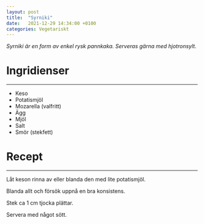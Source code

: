 ```yaml
---
layout: post
title:  "Syrniki"
date:   2021-12-29 14:34:00 +0100
categories: Vegetariskt
---
```


<em>Syrniki är en form av enkel rysk pannkaka. Serveras gärna med hjotronsylt.</em>

# Ingridienser

---

- Keso
- Potatismjöl
- Mozarella (valfritt)
- Ägg
- Mjöl
- Salt
- Smör (stekfett)

# Recept

---

Låt keson rinna av eller blanda den med lite potatismjöl.

Blanda allt och försök uppnå en bra konsistens.

Stek ca 1 cm tjocka plättar.

Servera med något sött.
